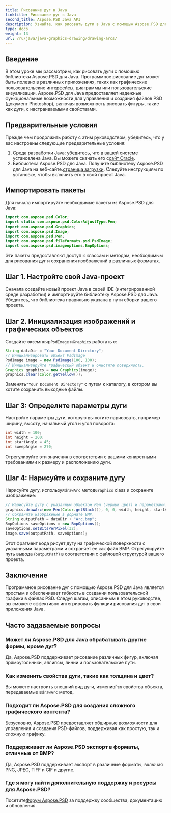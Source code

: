 ```yaml
---
title: Рисование дуг в Java
linktitle: Рисование дуг в Java
second_title: Aspose.PSD Java API
description: Узнайте, как рисовать дуги в Java с помощью Aspose.PSD для Java. Пошаговое руководство с примерами кода для графических приложений.
type: docs
weight: 13
url: /ru/java/java-graphics-drawing/drawing-arcs/
---
```

## Введение
В этом уроке мы рассмотрим, как рисовать дуги с помощью библиотеки Aspose.PSD для Java. Программное рисование дуг может быть полезно в различных приложениях, таких как графические пользовательские интерфейсы, диаграммы или пользовательские визуализации. Aspose.PSD для Java предоставляет надежные функциональные возможности для управления и создания файлов PSD (документ Photoshop), включая возможность рисовать фигуры, такие как дуги, с настраиваемыми свойствами.
## Предварительные условия
Прежде чем продолжить работу с этим руководством, убедитесь, что у вас настроены следующие предварительные условия:
1.  Среда разработки Java: убедитесь, что в вашей системе установлена Java. Вы можете скачать его с[сайт Oracle](https://www.oracle.com/java/).
2.  Библиотека Aspose.PSD для Java. Получите библиотеку Aspose.PSD для Java на веб-сайте.[страница загрузки](https://releases.aspose.com/psd/java/). Следуйте инструкциям по установке, чтобы включить его в свой проект Java.
## Импортировать пакеты
Для начала импортируйте необходимые пакеты из Aspose.PSD для Java:
```java
import com.aspose.psd.Color;
import static com.aspose.psd.ColorAdjustType.Pen;
import com.aspose.psd.Graphics;
import com.aspose.psd.Image;
import com.aspose.psd.Pen;
import com.aspose.psd.fileformats.psd.PsdImage;
import com.aspose.psd.imageoptions.BmpOptions;
```
Эти пакеты предоставляют доступ к классам и методам, необходимым для рисования дуг и сохранения изображений в различных форматах.
## Шаг 1. Настройте свой Java-проект
Сначала создайте новый проект Java в своей IDE (интегрированной среде разработки) и импортируйте библиотеку Aspose.PSD для Java. Убедитесь, что библиотека правильно указана в пути сборки вашего проекта.
## Шаг 2. Инициализация изображений и графических объектов
 Создайте экземпляр`PsdImage` и`Graphics` работать с:
```java
String dataDir = "Your Document Directory";
// Инициализировать объект PsdImage
PsdImage image = new PsdImage(100, 100);
// Инициализируйте графический объект и очистите поверхность.
Graphics graphics = new Graphics(image);
graphics.clear(Color.getYellow());
```
 Заменять`"Your Document Directory"` с путем к каталогу, в котором вы хотите сохранить выходные файлы.
## Шаг 3: Определите параметры дуги
Настройте параметры дуги, которую вы хотите нарисовать, например ширину, высоту, начальный угол и угол поворота:
```java
int width = 100;
int height = 200;
int startAngle = 45;
int sweepAngle = 270;
```
Отрегулируйте эти значения в соответствии с вашими конкретными требованиями к размеру и расположению дуги.
## Шаг 4: Нарисуйте и сохраните дугу
 Нарисуйте дугу, используя`drawArc` метод`Graphics` class и сохраните изображение:
```java
// Нарисуйте дугу с указанным объектом Pen (черный цвет) и параметрами.
graphics.drawArc(new Pen(Color.getBlack()), 0, 0, width, height, startAngle, sweepAngle);
// Сохраните изображение в формате BMP.
String outputPath = dataDir + "Arc.bmp";
BmpOptions saveOptions = new BmpOptions();
saveOptions.setBitsPerPixel(32);
image.save(outputPath, saveOptions);
```
Этот фрагмент кода рисует дугу на графической поверхности с указанными параметрами и сохраняет ее как файл BMP. Отрегулируйте путь вывода (`outputPath`) в соответствии с файловой структурой вашего проекта.

## Заключение
Программное рисование дуг с помощью Aspose.PSD для Java является простым и обеспечивает гибкость в создании пользовательской графики в файлах PSD. Следуя шагам, описанным в этом руководстве, вы сможете эффективно интегрировать функции рисования дуг в свои приложения Java.

## Часто задаваемые вопросы
### Может ли Aspose.PSD для Java обрабатывать другие формы, кроме дуг?
Да, Aspose.PSD поддерживает рисование различных фигур, включая прямоугольники, эллипсы, линии и пользовательские пути.
### Как изменить свойства дуги, такие как толщина и цвет?
 Вы можете настроить внешний вид дуги, изменив`Pen` свойства объекта, передаваемые в`drawArc` метод.
### Подходит ли Aspose.PSD для создания сложного графического контента?
Безусловно, Aspose.PSD предоставляет обширные возможности для управления и создания PSD-файлов, поддерживая как простую, так и сложную графику.
### Поддерживает ли Aspose.PSD экспорт в форматы, отличные от BMP?
Да, Aspose.PSD поддерживает экспорт в различные форматы, включая PNG, JPEG, TIFF и GIF и другие.
### Где я могу найти дополнительную поддержку и ресурсы для Aspose.PSD?
 Посетите[Форум Aspose.PSD](https://forum.aspose.com/c/psd/34) за поддержку сообщества, документацию и обновления.